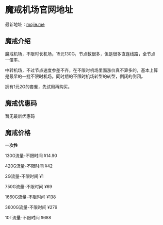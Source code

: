 # 魔戒机场官网地址

最新地址：[mojie.me](https://mojie.app/#/register?code=hN2R1zTe)

## 魔戒介绍

魔戒机场，不限时长机场，15元130G，节点数很多，但是很多直连线路，全节点一倍率。

中转机场，不过节点速度参差不齐。在不限时机场里面涨价真不算多的，基本上算是最早的一批不限时机场，同时期的不限时机场转型的转型，倒闭的倒闭。

拥有1元2G的套餐，先试用再购买。

## 魔戒优惠码

暂无最新优惠码

## 魔戒价格

**一次性**

130G流量-不限时间 ¥14.90

420G流量-不限时间 ¥42

2G流量-不限时间 ¥1

750G流量-不限时间 ¥69

1660G流量-不限时间 ¥138

3600G流量-不限时间 ¥279

10T流量-不限时间 ¥688
